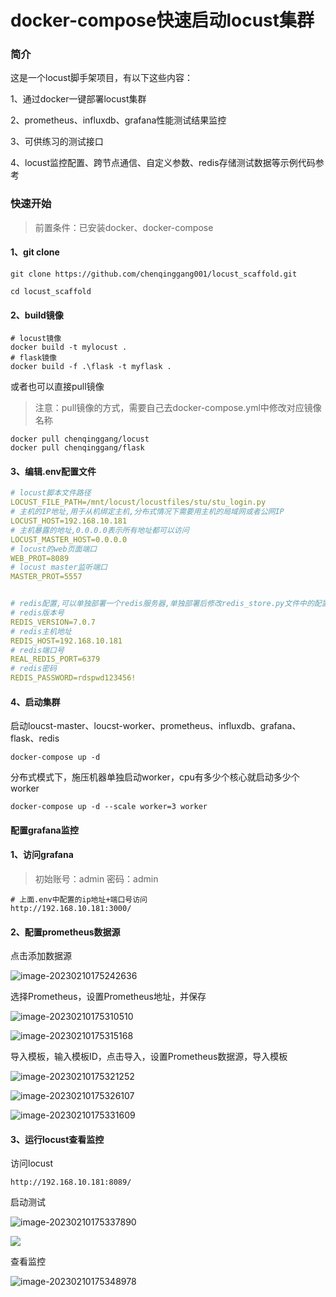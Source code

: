 # docker-compose快速启动locust集群

### 简介

这是一个locust脚手架项目，有以下这些内容：

1、通过docker一键部署locust集群

2、prometheus、influxdb、grafana性能测试结果监控

3、可供练习的测试接口

4、locust监控配置、跨节点通信、自定义参数、redis存储测试数据等示例代码参考



### 快速开始

> 前置条件：已安装docker、docker-compose

#### 1、git clone

```
git clone https://github.com/chenqinggang001/locust_scaffold.git
```

```
cd locust_scaffold
```

#### 2、build镜像

```shell
# locust镜像
docker build -t mylocust . 
# flask镜像
docker build -f .\flask -t myflask .
```

或者也可以直接pull镜像

> 注意：pull镜像的方式，需要自己去docker-compose.yml中修改对应镜像名称

```
docker pull chenqinggang/locust
docker pull chenqinggang/flask
```

#### 3、编辑.env配置文件

```yaml
# locust脚本文件路径
LOCUST_FILE_PATH=/mnt/locust/locustfiles/stu/stu_login.py
# 主机的IP地址,用于从机绑定主机,分布式情况下需要用主机的局域网或者公网IP
LOCUST_HOST=192.168.10.181
# 主机暴露的地址,0.0.0.0表示所有地址都可以访问
LOCUST_MASTER_HOST=0.0.0.0
# locust的web页面端口
WEB_PROT=8089
# locust master监听端口
MASTER_PROT=5557


# redis配置,可以单独部署一个redis服务器,单独部署后修改redis_store.py文件中的配置即可
# redis版本号
REDIS_VERSION=7.0.7
# redis主机地址
REDIS_HOST=192.168.10.181
# redis端口号
REAL_REDIS_PORT=6379
# redis密码
REDIS_PASSWORD=rdspwd123456!
```

#### 4、启动集群

启动loucst-master、loucst-worker、prometheus、influxdb、grafana、flask、redis

```
docker-compose up -d
```

分布式模式下，施压机器单独启动worker，cpu有多少个核心就启动多少个worker

```
docker-compose up -d --scale worker=3 worker
```



#### 配置grafana监控

#### 1、访问grafana

> 初始账号：admin  密码：admin

```
# 上面.env中配置的ip地址+端口号访问
http://192.168.10.181:3000/
```

#### 2、配置prometheus数据源

点击添加数据源

![image-20230210175242636](./testdata/imgs/image-20230210174054504.png)

选择Prometheus，设置Prometheus地址，并保存

![image-20230210175310510](./testdata/imgs/image-20230210174230165.png)

![image-20230210175315168](./testdata/imgs/image-20230210174301373.png)

导入模板，输入模板ID，点击导入，设置Prometheus数据源，导入模板

![image-20230210175321252](./testdata/imgs/image-20230210174339243.png)

![image-20230210175326107](./testdata/imgs/image-20230210174438754.png)

![image-20230210175331609](./testdata/imgs/image-20230210174635240.png)

#### 3、运行locust查看监控

访问locust

```
http://192.168.10.181:8089/
```

启动测试

![image-20230210175337890](./testdata/imgs/image-20230210174902793.png)

![](./testdata/imgs/image-20230210174914705.png)

查看监控

![image-20230210175348978](./testdata/imgs/image-20230210175059193.png)
